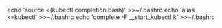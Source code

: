 echo 'source <(kubectl completion bash)' >>~/.bashrc
echo 'alias k=kubectl' >>~/.bashrc
echo 'complete -F __start_kubectl k' >>~/.bashrc
